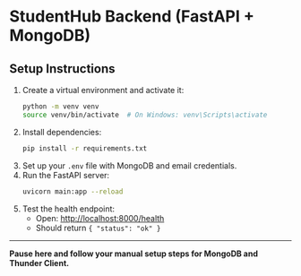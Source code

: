 # StudentHub Backend (FastAPI + MongoDB)

## Setup Instructions

1. Create a virtual environment and activate it:
   ```bash
   python -m venv venv
   source venv/bin/activate  # On Windows: venv\Scripts\activate
   ```
2. Install dependencies:
   ```bash
   pip install -r requirements.txt
   ```
3. Set up your `.env` file with MongoDB and email credentials.
4. Run the FastAPI server:
   ```bash
   uvicorn main:app --reload
   ```
5. Test the health endpoint:
   - Open: [http://localhost:8000/health](http://localhost:8000/health)
   - Should return `{ "status": "ok" }`

---

**Pause here and follow your manual setup steps for MongoDB and Thunder Client.**
